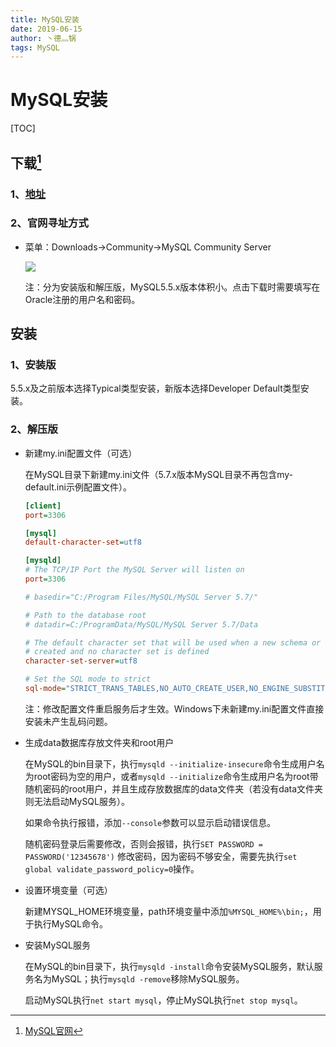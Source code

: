 ```yaml
---
title: MySQL安装
date: 2019-06-15
author: 丶德灬锅
tags: MySQL
---
```


# MySQL安装

[TOC]

## 下载[^1]

### 1、[地址](https://dev.mysql.com/downloads/mysql/)

### 2、官网寻址方式

- 菜单：Downloads->Community->MySQL Community Server

  ![](https://cdn.jsdelivr.net/gh/ldy/jekyll@master/_posts/img/2019-06-12-MySQL-下载.png)

  注：分为安装版和解压版，MySQL5.5.x版本体积小。点击下载时需要填写在Oracle注册的用户名和密码。


## 安装

### 1、安装版

5.5.x及之前版本选择Typical类型安装，新版本选择Developer Default类型安装。

### 2、解压版

- 新建my.ini配置文件（可选）

  在MySQL目录下新建my.ini文件（5.7.x版本MySQL目录不再包含my-default.ini示例配置文件）。

  ```ini
  [client]
  port=3306
  
  [mysql]
  default-character-set=utf8
  
  [mysqld]
  # The TCP/IP Port the MySQL Server will listen on
  port=3306
  
  # basedir="C:/Program Files/MySQL/MySQL Server 5.7/"
  
  # Path to the database root
  # datadir=C:/ProgramData/MySQL/MySQL Server 5.7/Data
  
  # The default character set that will be used when a new schema or table is
  # created and no character set is defined
  character-set-server=utf8
  
  # Set the SQL mode to strict
  sql-mode="STRICT_TRANS_TABLES,NO_AUTO_CREATE_USER,NO_ENGINE_SUBSTITUTION"
  ```

  注：修改配置文件重启服务后才生效。Windows下未新建my.ini配置文件直接安装未产生乱码问题。

- 生成data数据库存放文件夹和root用户

  在MySQL的bin目录下，执行`mysqld --initialize-insecure`命令生成用户名为root密码为空的用户，或者`mysqld --initialize`命令生成用户名为root带随机密码的root用户，并且生成存放数据库的data文件夹（若没有data文件夹则无法启动MySQL服务）。

  如果命令执行报错，添加`--console`参数可以显示启动错误信息。

  随机密码登录后需要修改，否则会报错，执行`SET PASSWORD = PASSWORD('12345678')` 修改密码，因为密码不够安全，需要先执行`set global validate_password_policy=0`操作。

- 设置环境变量（可选）

  新建MYSQL_HOME环境变量，path环境变量中添加`%MYSQL_HOME%\bin;`，用于执行MySQL命令。

- 安装MySQL服务

  在MySQL的bin目录下，执行`mysqld -install`命令安装MySQL服务，默认服务名为MySQL；执行`mysqld -remove`移除MySQL服务。

  启动MySQL执行`net start mysql`，停止MySQL执行`net stop mysql`。

[^1]: [MySQL官网](https://www.mysql.com/)